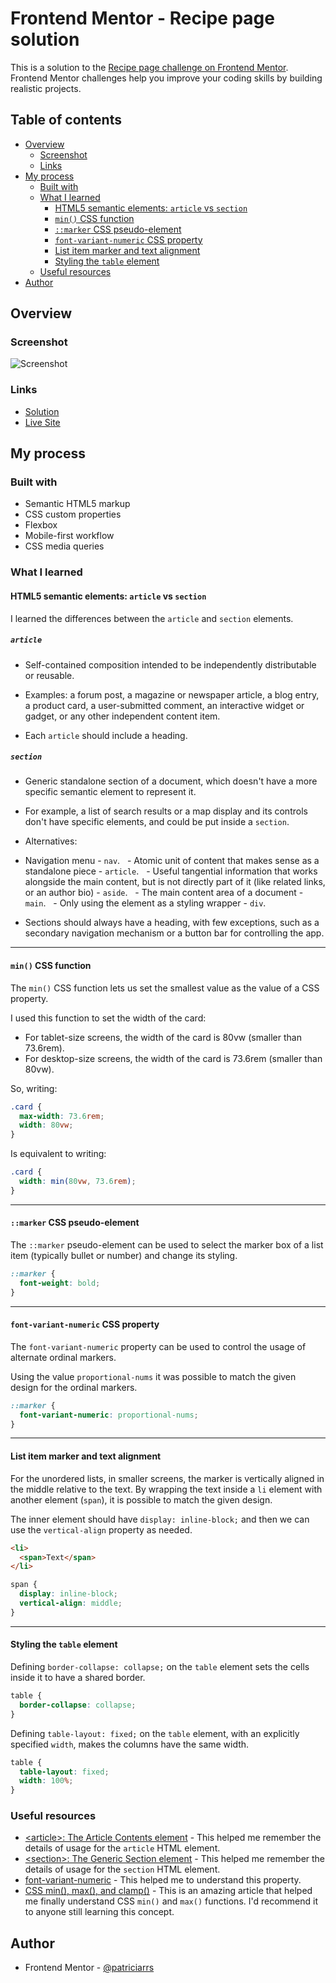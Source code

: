 # Frontend Mentor - Recipe page solution

This is a solution to the [Recipe page challenge on Frontend Mentor](https://www.frontendmentor.io/challenges/recipe-page-KiTsR8QQKm). Frontend Mentor challenges help you improve your coding skills by building realistic projects.

## Table of contents

- [Overview](#overview)
  - [Screenshot](#screenshot)
  - [Links](#links)
- [My process](#my-process)
  - [Built with](#built-with)
  - [What I learned](#what-i-learned)
    - [HTML5 semantic elements: `article` vs `section`](#html5-semantic-elements-article-vs-section)
    - [`min()` CSS function](#min-css-function)
    - [`::marker` CSS pseudo-element](#marker-css-pseudo-element)
    - [`font-variant-numeric` CSS property](#font-variant-numeric-css-property)
    - [List item marker and text alignment](#list-item-marker-and-text-alignment)
    - [Styling the `table` element](#styling-the-table-element)
  - [Useful resources](#useful-resources)
- [Author](#author)

## Overview

### Screenshot

![Screenshot](./screenshot.png)

### Links

- [Solution](https://github.com/patriciarrs/Frontend-Mentor-Recipe-Page)
- [Live Site](https://patriciarrs.github.io/Frontend-Mentor-Recipe-Page/)

## My process

### Built with

- Semantic HTML5 markup
- CSS custom properties
- Flexbox
- Mobile-first workflow
- CSS media queries

### What I learned

#### HTML5 semantic elements: `article` vs `section`

I learned the differences between the `article` and `section` elements.

##### `article`

- Self-contained composition intended to be independently distributable or reusable.

- Examples: a forum post, a magazine or newspaper article, a blog entry, a product card, a user-submitted comment, an interactive widget or gadget, or any other independent content item.

- Each `article` should include a heading.

##### `section`

- Generic standalone section of a document, which doesn't have a more specific semantic element to represent it.

- For example, a list of search results or a map display and its controls don't have specific elements, and could be put inside a `section`.

- Alternatives:

- Navigation menu - `nav`.
    - Atomic unit of content that makes sense as a standalone piece - `article`.
    - Useful tangential information that works alongside the main content, but is not directly part of it (like related links, or an author bio) - `aside`.
    - The main content area of a document - `main`.
    - Only using the element as a styling wrapper - `div`.

- Sections should always have a heading, with few exceptions, such as a secondary navigation mechanism or a button bar for controlling the app.

---

#### `min()` CSS function

The `min()` CSS function lets us set the smallest value as the value of a CSS property.

I used this function to set the width of the card:

- For tablet-size screens, the width of the card is 80vw (smaller than 73.6rem).
- For desktop-size screens, the width of the card is 73.6rem (smaller than 80vw).

So, writing:

```css
.card {
  max-width: 73.6rem;
  width: 80vw;
}
```

Is equivalent to writing:

```css
.card {
  width: min(80vw, 73.6rem);
}
```

---

#### `::marker` CSS pseudo-element

The `::marker` pseudo-element can be used to select the marker box of a list item (typically bullet or number) and change its styling.

```css
::marker {
  font-weight: bold;
}
```

---

#### `font-variant-numeric` CSS property

The `font-variant-numeric` property can be used to control the usage of alternate ordinal markers.

Using the value `proportional-nums` it was possible to match the given design for the ordinal markers.

```css
::marker {
  font-variant-numeric: proportional-nums;
}
```

---

#### List item marker and text alignment

For the unordered lists, in smaller screens, the marker is vertically aligned in the middle relative to the text.
By wrapping the text inside a `li` element with another element (`span`), it is possible to match the given design.

The inner element should have `display: inline-block;` and then we can use the `vertical-align` property as needed.

```html
<li>
  <span>Text</span>
</li>
```

```css
span {
  display: inline-block;
  vertical-align: middle;
}
```

---

#### Styling the `table` element

Defining `border-collapse: collapse;` on the `table` element sets the cells inside it to have a shared border.

```css
table {
  border-collapse: collapse;
}
```

Defining `table-layout: fixed;` on the `table` element, with an explicitly specified `width`, makes the columns have the same width.

```css
table {
  table-layout: fixed;
  width: 100%;
}
```

### Useful resources

- [\<article>: The Article Contents element](https://developer.mozilla.org/en-US/docs/Web/HTML/Element/article) - This helped me remember the details of usage for the `article` HTML element.
- [\<section>: The Generic Section element](https://developer.mozilla.org/en-US/docs/Web/HTML/Element/section) - This helped me remember the details of usage for the `section` HTML element.
- [font-variant-numeric](https://developer.mozilla.org/en-US/docs/Web/CSS/font-variant-numeric) - This helped me to understand this property.
- [CSS min(), max(), and clamp()](https://web.dev/articles/min-max-clamp) - This is an amazing article that helped me finally understand CSS `min()` and `max()` functions. I'd recommend it to anyone still learning this concept.

## Author

- Frontend Mentor - [@patriciarrs](https://www.frontendmentor.io/profile/patriciarrs)

